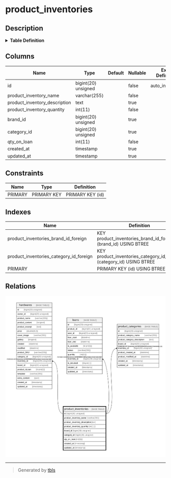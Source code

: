 # product_inventories

## Description

<details>
<summary><strong>Table Definition</strong></summary>

```sql
CREATE TABLE `product_inventories` (
  `id` bigint(20) unsigned NOT NULL AUTO_INCREMENT,
  `product_inventory_name` varchar(255) COLLATE utf8mb4_unicode_ci NOT NULL,
  `product_inventory_description` text COLLATE utf8mb4_unicode_ci,
  `product_inventory_quantity` int(11) NOT NULL,
  `brand_id` bigint(20) unsigned DEFAULT NULL,
  `category_id` bigint(20) unsigned DEFAULT NULL,
  `qty_on_loan` int(11) NOT NULL,
  `created_at` timestamp NULL DEFAULT NULL,
  `updated_at` timestamp NULL DEFAULT NULL,
  PRIMARY KEY (`id`),
  KEY `product_inventories_brand_id_foreign` (`brand_id`),
  KEY `product_inventories_category_id_foreign` (`category_id`)
) ENGINE=InnoDB DEFAULT CHARSET=utf8mb4 COLLATE=utf8mb4_unicode_ci
```

</details>

## Columns

| Name | Type | Default | Nullable | Extra Definition | Children | Parents | Comment |
| ---- | ---- | ------- | -------- | ---------------- | -------- | ------- | ------- |
| id | bigint(20) unsigned |  | false | auto_increment | [hardwares](hardwares.md) [loans](loans.md) [product_categories](product_categories.md) |  |  |
| product_inventory_name | varchar(255) |  | false |  |  |  |  |
| product_inventory_description | text |  | true |  |  |  |  |
| product_inventory_quantity | int(11) |  | false |  |  |  |  |
| brand_id | bigint(20) unsigned |  | true |  |  |  |  |
| category_id | bigint(20) unsigned |  | true |  |  |  |  |
| qty_on_loan | int(11) |  | false |  |  |  |  |
| created_at | timestamp |  | true |  |  |  |  |
| updated_at | timestamp |  | true |  |  |  |  |

## Constraints

| Name | Type | Definition |
| ---- | ---- | ---------- |
| PRIMARY | PRIMARY KEY | PRIMARY KEY (id) |

## Indexes

| Name | Definition |
| ---- | ---------- |
| product_inventories_brand_id_foreign | KEY product_inventories_brand_id_foreign (brand_id) USING BTREE |
| product_inventories_category_id_foreign | KEY product_inventories_category_id_foreign (category_id) USING BTREE |
| PRIMARY | PRIMARY KEY (id) USING BTREE |

## Relations

![er](product_inventories.svg)

---

> Generated by [tbls](https://github.com/k1LoW/tbls)
